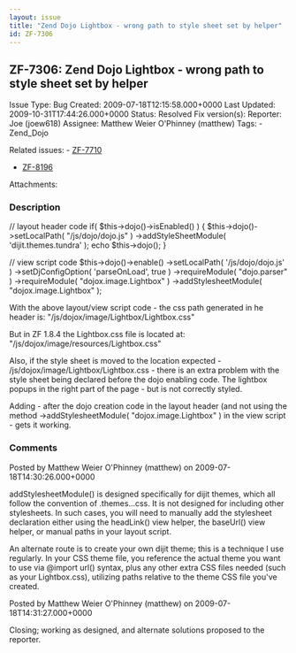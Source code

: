```yaml
---
layout: issue
title: "Zend Dojo Lightbox - wrong path to style sheet set by helper"
id: ZF-7306
---
```


ZF-7306: Zend Dojo Lightbox - wrong path to style sheet set by helper
---------------------------------------------------------------------

 Issue Type: Bug Created: 2009-07-18T12:15:58.000+0000 Last Updated: 2009-10-31T17:44:26.000+0000 Status: Resolved Fix version(s): 
 Reporter:  Joe (joew618)  Assignee:  Matthew Weier O'Phinney (matthew)  Tags: - Zend\_Dojo
 
 Related issues: - [ZF-7710](/issues/browse/ZF-7710)
- [ZF-8196](/issues/browse/ZF-8196)
 
 Attachments: 
### Description

// layout header code if( $this->dojo()->isEnabled() ) { $this->dojo()->setLocalPath( "/js/dojo/dojo.js" ) ->addStyleSheetModule( 'dijit.themes.tundra' ); echo $this->dojo(); }

// view script code $this->dojo()->enable() ->setLocalPath( '/js/dojo/dojo.js' ) ->setDjConfigOption( 'parseOnLoad', true ) ->requireModule( "dojo.parser" ) ->requireModule( "dojox.image.Lightbox" ) ->addStylesheetModule( "dojox.image.Lightbox" );

With the above layout/view script code - the css path generated in he header is: "/js/dojox/image/Lightbox/Lightbox.css"

But in ZF 1.8.4 the Lightbox.css file is located at: "/js/dojox/image/resources/Lightbox.css"

Also, if the style sheet is moved to the location expected - /js/dojox/image/Lightbox/Lightbox.css - there is an extra problem with the style sheet being declared before the dojo enabling code. The lightbox popups in the right part of the page - but is not correctly styled.

Adding - after the dojo creation code in the layout header (and not using the method ->addStylesheetModule( "dojox.image.Lightbox" ) in the view script - gets it working.

 

 

### Comments

Posted by Matthew Weier O'Phinney (matthew) on 2009-07-18T14:30:26.000+0000

addStylesheetModule() is designed specifically for dijit themes, which all follow the convention of .themes...css. It is not designed for including other stylesheets. In such cases, you will need to manually add the stylesheet declaration either using the headLink() view helper, the baseUrl() view helper, or manual paths in your layout script.

An alternate route is to create your own dijit theme; this is a technique I use regularly. In your CSS theme file, you reference the actual theme you want to use via @import url() syntax, plus any other extra CSS files needed (such as your Lightbox.css), utilizing paths relative to the theme CSS file you've created.

 

 

Posted by Matthew Weier O'Phinney (matthew) on 2009-07-18T14:31:27.000+0000

Closing; working as designed, and alternate solutions proposed to the reporter.

 

 